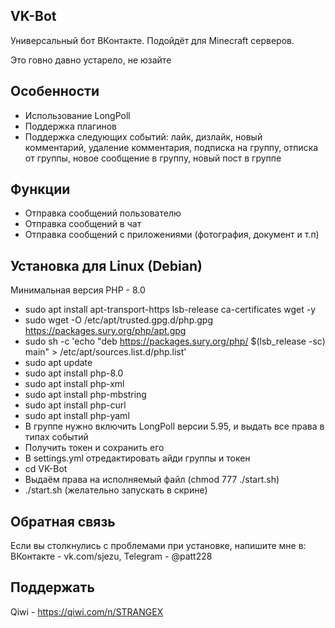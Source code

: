 ## VK-Bot
Универсальный бот ВКонтакте. Подойдёт для Minecraft серверов.

Это говно давно устарело, не юзайте

## Особенности
- Использование LongPoll
- Поддержка плагинов
- Поддержка следующих событий: лайк, дизлайк, новый комментарий, удаление комментария, подписка на группу, отписка от группы, новое сообщение в группу, новый пост в группе

## Функции
- Отправка сообщений пользователю
- Отправка сообщений в чат
- Отправка сообщений с приложениями (фотография, документ и т.п)

## Установка для Linux (Debian)
Минимальная версия PHP - 8.0
- sudo apt install apt-transport-https lsb-release ca-certificates wget -y
- sudo wget -O /etc/apt/trusted.gpg.d/php.gpg https://packages.sury.org/php/apt.gpg 
- sudo sh -c 'echo "deb https://packages.sury.org/php/ $(lsb_release -sc) main" > /etc/apt/sources.list.d/php.list'
- sudo apt update
- sudo apt install php-8.0
- sudo apt install php-xml
- sudo apt install php-mbstring
- sudo apt install php-curl
- sudo apt install php-yaml
- В группе нужно включить LongPoll версии 5.95, и выдать все права в типах событий
- Получить токен и сохранить его
- В settings.yml отредактировать айди группы и токен
- cd VK-Bot
- Выдаём права на исполняемый файл (chmod 777 ./start.sh)
- ./start.sh (желательно запускать в скрине)

## Обратная связь
Если вы столкнулись с проблемами при установке, напишите мне в:
ВКонтакте - vk.com/sjezu, Telegram - @patt228

## Поддержать
Qiwi - https://qiwi.com/n/STRANGEX
